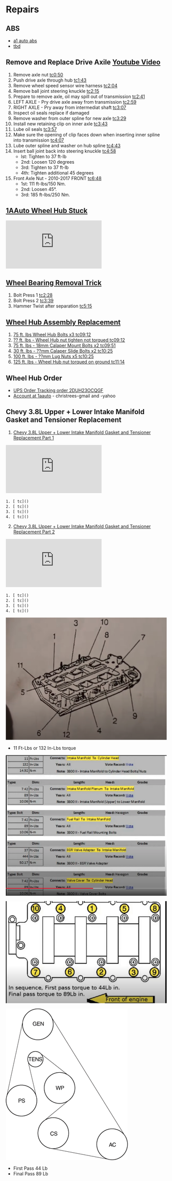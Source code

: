 # Repairs

## ABS
- [a1 auto abs](https://www.youtube.com/watch?v=W6Yu6yKyTyI)
- [tbd]()

## Remove and Replace Drive Axile [Youtube Video](https://www.youtube.com/watch?v=-PC1iuPzk4w)
1. Remove axle nut [tc0:50](https://youtu.be/-PC1iuPzk4w?t=50)
2. Push drive axle through hub [tc1:43](https://youtu.be/-PC1iuPzk4w?t=103)
3. Remove wheel speed sensor wire harness [tc2:04](https://youtu.be/-PC1iuPzk4w?t=124)
4. Remove ball joint steering knuckle [tc2:15](https://youtu.be/-PC1iuPzk4w?t=135)
5. Prepare to remove axle, oil may spill out of transmission [tc2:41](https://youtu.be/-PC1iuPzk4w?t=161)
6. LEFT AXLE - Pry drive axle away from transmission [tc2:59](https://youtu.be/-PC1iuPzk4w?t=179)
7. RIGHT AXLE - Pry away from intermediat shaft [tc3:07](https://youtu.be/-PC1iuPzk4w?t=187)
8. Inspect oil seals replace if damaged
9. Remove washer from outer spline for new axle [tc3:29](https://youtu.be/-PC1iuPzk4w?t=209)
10. Install new retaining clip on inner axle [tc3:43](https://youtu.be/-PC1iuPzk4w?t=223)
11. Lube oil seals [tc3:57](https://youtu.be/-PC1iuPzk4w?t=237)
12. Make sure the opening of clip faces down when inserting inner spline into transmission [tc4:07](https://youtu.be/-PC1iuPzk4w?t=247)
13. Lube outer spline and washer on hub spline [tc4:43](https://youtu.be/-PC1iuPzk4w?t=283)
14. Insert ball joint back into steering knuckle [tc4:58](https://youtu.be/-PC1iuPzk4w?t=298)
    - lst: Tighten to 37 ft-lb
    - 2nd: Loosen 120 degrees
    - 3rd: Tighten to 37 ft-lb
    - 4th: Tighten additional 45 degrees
15. Front Axle Nut - 2010-2017 FRONT [tc6:48](https://youtu.be/-PC1iuPzk4w?t=408)
    - 1st: 111 ft-lbs/150 Nm. 
    - 2nd: Loosen 45°. 
    - 3rd: 185 ft-lbs/250 Nm.

## [1AAuto Wheel Hub Stuck](https://www.youtube.com/watch?v=JKcgXmX8oBo)


<iframe src="https://www.youtube.com/embed/JKcgXmX8oBo" frameborder="0" allow="accelerometer; autoplay; clipboard-write; encrypted-media; gyroscope; picture-in-picture" allowfullscreen></iframe>

## [Wheel Bearing Removal Trick](https://www.youtube.com/watch?v=p9543-dMBRo)
1. Bolt Press 1 [tc2:28](https://youtu.be/p9543-dMBRo?t=148)
2. Bolt Press 2 [tc3:39](https://youtu.be/p9543-dMBRo?t=219)
3. Hammer Twist after separation [tc5:15](https://youtu.be/p9543-dMBRo?t=315)


## [Wheel Hub Assembly Replacement](https://www.youtube.com/watch?v=ca_cHOaBmsg)

1. [75 ft. lbs  Wheel Hub Bolts x3 tc09:12](https://youtu.be/ca_cHOaBmsg?t=552)
2. [?? ft. lbs - Wheel Hub nut tighten not torqued tc09:12](https://youtu.be/ca_cHOaBmsg?t=572)
3. [75 ft. lbs - 18mm Calaper Mount Bolts x2 tc09:51](https://youtu.be/ca_cHOaBmsg?t=591)
4. [30 ft. lbs - ??mm Calaper Slide Bolts x2 tc10:25](https://youtu.be/ca_cHOaBmsg?t=625)
5. [100 ft. lbs - ??mm Lug Nuts x5 tc10:25](https://youtu.be/ca_cHOaBmsg?t=625)
6. [125 ft. lbs - Wheel Hub nut torqued on ground tc11:14](https://youtu.be/ca_cHOaBmsg?t=674)

## Wheel Hub Order
- [UPS Order Tracking order 2DUH23OCQGF](https://www.ups.com/track?loc=en_US&tracknum=1Z1Y11010308193259&requester=ST/trackdetails)
- [Account at 1aauto](https://www.1aauto.com/account) - christrees-gmail and -yahoo


## Chevy 3.8L Upper + Lower Intake Manifold Gasket and Tensioner Replacement
1. [Chevy 3.8L Upper + Lower Intake Manifold Gasket and Tensioner Replacement Part 1](https://www.youtube.com/watch?v=gTLvnYVmrNQ)

<iframe src="https://www.youtube.com/embed/gTLvnYVmrNQ" frameborder="0" allow="accelerometer; autoplay; clipboard-write; encrypted-media; gyroscope; picture-in-picture" allowfullscreen></iframe>

    1. [ tc]()
    2. [ tc]()
    3. [ tc]()
    4. [ tc]()

2. [Chevy 3.8L Upper + Lower Intake Manifold Gasket and Tensioner Replacement Part 2](https://www.youtube.com/watch?v=1OtGtTF87mQ)

<iframe src="https://www.youtube.com/embed/1OtGtTF87mQ" frameborder="0" allow="accelerometer; autoplay; clipboard-write; encrypted-media; gyroscope; picture-in-picture" allowfullscreen></iframe>

    1. [ tc]()
    2. [ tc]()
    3. [ tc]()
    4. [ tc]()


![GM3800LowerIntakeTorquePatter](GM3800LowerIntakeTorquePatter.png)

- 11 Ft-Lbs or 132 In-Lbs torque

![GM3800TorqueSpecs](GM3800TorqueSpecs.png)

![GM3800UpperIntakePattern](GM3800UpperIntakePattern.png)

![2002BuickLesabreSerpentineRoute](2002BuickLesabreSerpentineRoute.png)

- First Pass 44 Lb
- Final Pass 89 Lb
